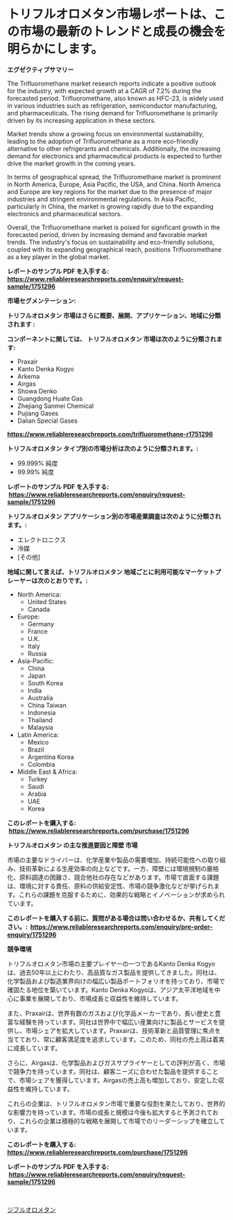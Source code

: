 <p><h1>トリフルオロメタン市場レポートは、この市場の最新のトレンドと成長の機会を明らかにします。</h1></p><p><strong>エグゼクティブサマリー</strong></p>
<p><p>The Trifluoromethane market research reports indicate a positive outlook for the industry, with expected growth at a CAGR of 7.2% during the forecasted period. Trifluoromethane, also known as HFC-23, is widely used in various industries such as refrigeration, semiconductor manufacturing, and pharmaceuticals. The rising demand for Trifluoromethane is primarily driven by its increasing application in these sectors.</p><p>Market trends show a growing focus on environmental sustainability, leading to the adoption of Trifluoromethane as a more eco-friendly alternative to other refrigerants and chemicals. Additionally, the increasing demand for electronics and pharmaceutical products is expected to further drive the market growth in the coming years.</p><p>In terms of geographical spread, the Trifluoromethane market is prominent in North America, Europe, Asia Pacific, the USA, and China. North America and Europe are key regions for the market due to the presence of major industries and stringent environmental regulations. In Asia Pacific, particularly in China, the market is growing rapidly due to the expanding electronics and pharmaceutical sectors.</p><p>Overall, the Trifluoromethane market is poised for significant growth in the forecasted period, driven by increasing demand and favorable market trends. The industry's focus on sustainability and eco-friendly solutions, coupled with its expanding geographical reach, positions Trifluoromethane as a key player in the global market.</p></p>
<p><strong>レポートのサンプル PDF を入手する: <a href="https://www.reliableresearchreports.com/enquiry/request-sample/1751296">https://www.reliableresearchreports.com/enquiry/request-sample/1751296</a></strong></p>
<p><strong>市場セグメンテーション:</strong></p>
<p><strong> トリフルオロメタン 市場はさらに概要、展開、アプリケーション、地域に分類されます :</strong></p>
<p><strong>コンポーネントに関しては、 トリフルオロメタン 市場は次のように分類されます: &nbsp;</strong></p>
<p><ul><li>Praxair</li><li>Kanto Denka Kogyo</li><li>Arkema</li><li>Airgas</li><li>Showa Denko</li><li>Guangdong Huate Gas</li><li>Zhejiang Sanmei Chemical</li><li>Pujiang Gases</li><li>Dalian Special Gases</li></ul></p>
<p><strong><a href="https://www.reliableresearchreports.com/trifluoromethane-r1751296">https://www.reliableresearchreports.com/trifluoromethane-r1751296</a></strong></p>
<p><strong> トリフルオロメタン タイプ別の市場分析は次のように分類されます。:</strong></p>
<p><ul><li>99.999% 純度</li><li>99.99% 純度</li></ul></p>
<p><strong>レポートのサンプル PDF を入手する: &nbsp;<a href="https://www.reliableresearchreports.com/enquiry/request-sample/1751296">https://www.reliableresearchreports.com/enquiry/request-sample/1751296</a></strong></p>
<p><strong> トリフルオロメタン アプリケーション別の市場産業調査は次のように分類されます。:</strong></p>
<p><ul><li>エレクトロニクス</li><li>冷媒</li><li>[その他]</li></ul></p>
<p><strong>地域に関して言えば、トリフルオロメタン 地域ごとに利用可能なマーケットプレーヤーは次のとおりです。:</strong></p>
<p><ul>
    <li>
        North America:
        <ul>
            <li>United States</li>
            <li>Canada</li>
        </ul>
    </li>
    <li>
        Europe:
        <ul>
            <li>Germany</li>
            <li>France</li>
            <li>U.K.</li>
            <li>Italy</li>
            <li>Russia</li>
        </ul>
    </li>
    <li>
        Asia-Pacific:
        <ul>
            <li>China</li>
            <li>Japan</li>
            <li>South Korea</li>
            <li>India</li>
            <li>Australia</li>
            <li>China Taiwan</li>
            <li>Indonesia</li>
            <li>Thailand</li>
            <li>Malaysia</li>
        </ul>
    </li>
    <li>
        Latin America:
        <ul>
            <li>Mexico</li>
            <li>Brazil</li>
            <li>Argentina Korea</li>
            <li>Colombia</li>
        </ul>
    </li>
    <li>
        Middle East & Africa:
        <ul>
            <li>Turkey</li>
            <li>Saudi</li>
            <li>Arabia</li>
            <li>UAE</li>
            <li>Korea</li>
        </ul>
    </li>
    </ul></p>
<p><strong>このレポートを購入する: &nbsp;<a href="https://www.reliableresearchreports.com/purchase/1751296">https://www.reliableresearchreports.com/purchase/1751296</a></strong></p>
<p><strong>トリフルオロメタン の主な推進要因と障壁 市場</strong></p>
<p><p>市場の主要なドライバーは、化学産業や製品の需要増加、持続可能性への取り組み、技術革新による生産効率の向上などです。一方、障壁には環境規制の厳格化、原料調達の困難さ、競合他社の存在などがあります。市場で直面する課題は、環境に対する責任、原料の供給安定性、市場の競争激化などが挙げられます。これらの課題を克服するために、効果的な戦略とイノベーションが求められています。</p></p>
<p><strong>このレポートを購入する前に、質問がある場合は問い合わせるか、共有してください。:&nbsp; <a href="https://www.reliableresearchreports.com/enquiry/pre-order-enquiry/1751296">https://www.reliableresearchreports.com/enquiry/pre-order-enquiry/1751296</a></strong></p>
<p><strong>競争環境</strong></p>
<p><p>トリフルオロメタン市場の主要プレイヤーの一つであるKanto Denka Kogyoは、過去50年以上にわたり、高品質なガス製品を提供してきました。同社は、化学製品および製造業界向けの幅広い製品ポートフォリオを持っており、市場で確固たる地位を築いています。Kanto Denka Kogyoは、アジア太平洋地域を中心に事業を展開しており、市場成長と収益性を維持しています。</p><p>また、Praxairは、世界有数のガスおよび化学品メーカーであり、長い歴史と豊富な経験を持っています。同社は世界中で幅広い産業向けに製品とサービスを提供し、市場シェアを拡大しています。Praxairは、技術革新と品質管理に焦点を当てており、常に顧客満足度を追求しています。このため、同社の売上高は着実に成長しています。</p><p>さらに、Airgasは、化学製品およびガスサプライヤーとしての評判が高く、市場で競争力を持っています。同社は、顧客ニーズに合わせた製品を提供することで、市場シェアを獲得しています。Airgasの売上高も増加しており、安定した収益性を維持しています。</p><p>これらの企業は、トリフルオロメタン市場で重要な役割を果たしており、世界的な影響力を持っています。市場の成長と規模は今後も拡大すると予測されており、これらの企業は積極的な戦略を展開して市場でのリーダーシップを確立しています。</p></p>
<p><strong>このレポートを購入する: &nbsp; <a href="https://www.reliableresearchreports.com/purchase/1751296">https://www.reliableresearchreports.com/purchase/1751296</a></strong></p>
<p><strong>レポートのサンプル PDF を入手する: &nbsp;<a href="https://www.reliableresearchreports.com/enquiry/request-sample/1751296">https://www.reliableresearchreports.com/enquiry/request-sample/1751296</a></strong><strong></strong></p>
<p>&nbsp;</p>
<p><p><a href="https://github.com/SarahFahey88/Market-Research-Report-List-1/blob/main/348122923201.md">ジフルオロメタン</a></p></p>